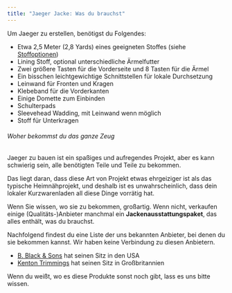```yaml
---
title: "Jaeger Jacke: Was du brauchst"
---
```


Um Jaeger zu erstellen, benötigst du Folgendes:

- Etwa 2,5 Meter (2,8 Yards) eines geeigneten Stoffes (siehe [Stoffoptionen](#fabric-options))
- Lining Stoff, optional unterschiedliche Ärmelfutter
- Zwei größere Tasten für die Vorderseite und 8 Tasten für die Ärmel
- Ein bisschen leichtgewichtige Schnittstellen für lokale Durchsetzung
- Leinwand für Fronten und Kragen
- Klebeband für die Vorderkanten
- Einige Domette zum Einbinden
- Schulterpads
- Sleevehead Wadding, mit Leinwand wenn möglich
- Stoff für Unterkragen

<Note>

###### Woher bekommst du das ganze Zeug

Jaeger zu bauen ist ein spaßiges und aufregendes Projekt, aber es kann schwierig sein, alle benötigten Teile
und Teile zu bekommen.

Das liegt daran, dass diese Art von Projekt etwas ehrgeiziger ist als das
typische Heimnähprojekt, und deshalb ist es unwahrscheinlich, dass dein lokaler Kurzwarenladen
all diese Dinge vorrätig hat.

Wenn Sie wissen, wo sie zu bekommen, großartig. Wenn nicht, verkaufen einige (Qualitäts-)Anbieter
manchmal ein **Jackenausstattungspaket**, das alles enthält, was du brauchst.

Nachfolgend findest du eine Liste der uns bekannten Anbieter, bei denen du sie bekommen kannst.
Wir haben keine Verbindung zu diesen Anbietern.

- [B. Black & Sons](https://www.bblackandsons.com/) hat seinen Sitz in den USA
- [Kenton Trimmings](http://kentontrimmings.co.uk/shop/) hat seinen Sitz in Großbritannien

Wenn du weißt, wo es diese Produkte sonst noch gibt, lass es uns bitte wissen.

</Note>
